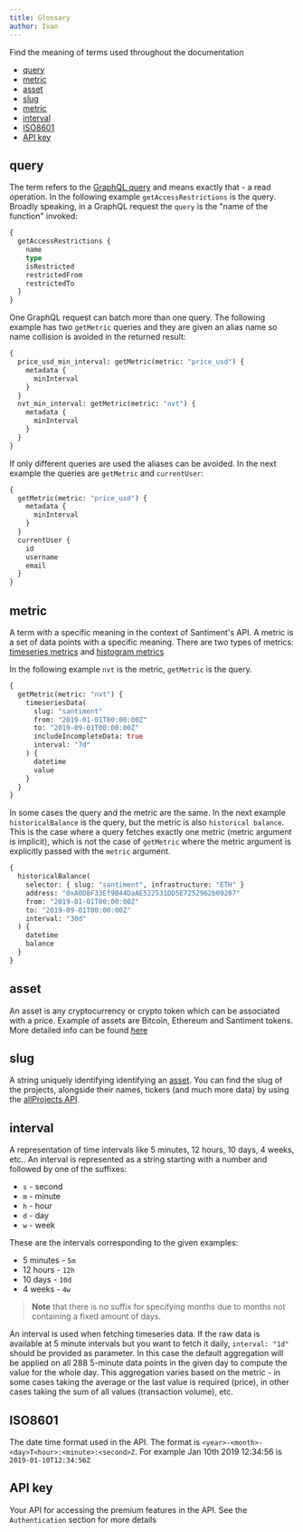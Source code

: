 ```yaml
---
title: Glossary
author: Ivan
---
```


Find the meaning of terms used throughout the documentation

- [query](#query)
- [metric](#metric)
- [asset](#asset)
- [slug](#slug)
- [metric](#metric)
- [interval](#interval)
- [ISO8601](#ISO8601)
- [API key](#Api-key)

## query

The term refers to the [GraphQL query](https://graphql.org/learn/queries/) and
means exactly that - a read operation. In the following example
`getAccessRestrictions` is the query. Broadly speaking, in a GraphQL request the
`query` is the "name of the function" invoked:

```graphql
{
  getAccessRestrictions {
    name
    type
    isRestricted
    restrictedFrom
    restrictedTo
  }
}
```

One GraphQL request can batch more than one query. The following example has two
`getMetric` queries and they are given an alias name so name collision is
avoided in the returned result:

```graphql
{
  price_usd_min_interval: getMetric(metric: "price_usd") {
    metadata {
      minInterval
    }
  }
  nvt_min_interval: getMetric(metric: "nvt") {
    metadata {
      minInterval
    }
  }
}
```

If only different queries are used the aliases can be avoided. In the next
example the queries are `getMetric` and `currentUser`:

```graphql
{
  getMetric(metric: "price_usd") {
    metadata {
      minInterval
    }
  }
  currentUser {
    id
    username
    email
  }
}
```

## metric

A term with a specific meaning in the context of Santiment's API. A metric is a
set of data points with a specific meaning. There are two types of metrics:
[timeseries metrics](/metrics/details/data-type#timeseries-data) and [histogram
metrics](/metric/details/data_type#histogram-data)

In the following example `nvt` is the metric, `getMetric` is the query.

```graphql
{
  getMetric(metric: "nvt") {
    timeseriesData(
      slug: "santiment"
      from: "2019-01-01T00:00:00Z"
      to: "2019-09-01T00:00:00Z"
      includeIncompleteData: true
      interval: "7d"
    ) {
      datetime
      value
    }
  }
}
```

In some cases the query and the metric are the same. In the next example
`historicalBalance` is the query, but the metric is also `historical balance`.
This is the case where a query fetches exactly one metric (metric argument is
implicit), which is not the case of `getMetric` where the metric argument is
explicitly passed with the `metric` argument.

```graphql
{
  historicalBalance(
    selector: { slug: "santiment", infrastructure: "ETH" }
    address: "0xA0D8F33Ef9B44DaAE522531DD5E7252962b09207"
    from: "2019-01-01T00:00:00Z"
    to: "2019-09-01T00:00:00Z"
    interval: "30d"
  ) {
    datetime
    balance
  }
}
```

## asset

An asset is any cryptocurrency or crypto token which can be associated with a
price. Example of assets are Bitcoin, Ethereum and Santiment tokens. More
detailed info can be found [here](/glossary/asset)

## slug

A string uniquely identifying identifying an [asset](/glossary/asset). You can
find the slug of the projects, alongside their names, tickers (and much more
data) by using the [allProjects
API](https://api.santiment.net/graphiql?query=%7B%0A%20%20allProjects%20%7B%0A%20%20%20%20slug%0A%20%20%20%20name%0A%20%20%20%20ticker%0A%20%20%20%20infrastructure%0A%20%20%20%20mainContractAddress%0A%20%20%7D%0A%7D%0A).

## interval

A representation of time intervals like 5 minutes, 12 hours, 10 days, 4 weeks,
etc.. An interval is represented as a string starting with a number and followed
by one of the suffixes:

- `s` - second
- `m` - minute
- `h` - hour
- `d` - day
- `w` - week

These are the intervals corresponding to the given examples:

- 5 minutes - `5m`
- 12 hours - `12h`
- 10 days - `10d`
- 4 weeks - `4w`

> **Note** that there is no suffix for specifying months due to months not
> containing a fixed amount of days.

An interval is used when fetching timeseries data. If the raw data is available
at 5 minute intervals but you want to fetch it daily, `interval: "1d"` should be
provided as parameter. In this case the default aggregation will be applied on
all 288 5-minute data points in the given day to compute the value for the whole
day. This aggregation varies based on the metric - in some cases taking the
average or the last value is required (price), in other cases taking the sum of
all values (transaction volume), etc.

## ISO8601

The date time format used in the API. The format is
`<year>-<month>-<day>T<hour>:<minute>:<second>Z`. For example Jan 10th 2019
12:34:56 is `2019-01-10T12:34:56Z`

## API key

Your API for accessing the premium features in the API. See the `Authentication`
section for more details
